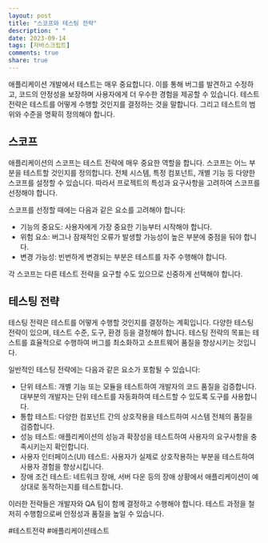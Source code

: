 ```yaml
---
layout: post
title: "스코프와 테스팅 전략"
description: " "
date: 2023-09-14
tags: [자바스크립트]
comments: true
share: true
---
```


애플리케이션 개발에서 테스트는 매우 중요합니다. 이를 통해 버그를 발견하고 수정하고, 코드의 안정성을 보장하며 사용자에게 더 우수한 경험을 제공할 수 있습니다. 테스트 전략은 테스트를 어떻게 수행할 것인지를 결정하는 것을 말합니다. 그리고 테스트의 범위와 수준을 명확히 정의해야 합니다.

## 스코프

애플리케이션의 스코프는 테스트 전략에 매우 중요한 역할을 합니다. 스코프는 어느 부분을 테스트할 것인지를 정의합니다. 전체 시스템, 특정 컴포넌트, 개별 기능 등 다양한 스코프를 설정할 수 있습니다. 따라서 프로젝트의 특성과 요구사항을 고려하여 스코프를 선정해야 합니다.

스코프를 선정할 때에는 다음과 같은 요소를 고려해야 합니다:

- 기능의 중요도: 사용자에게 가장 중요한 기능부터 시작해야 합니다.
- 위험 요소: 버그나 잠재적인 오류가 발생할 가능성이 높은 부분에 중점을 둬야 합니다.
- 변경 가능성: 빈번하게 변경되는 부분은 테스트를 자주 수행해야 합니다.

각 스코프는 다른 테스트 전략을 요구할 수도 있으므로 신중하게 선택해야 합니다.

## 테스팅 전략

테스팅 전략은 테스트를 어떻게 수행할 것인지를 결정하는 계획입니다. 다양한 테스팅 전략이 있으며, 테스트 수준, 도구, 환경 등을 결정해야 합니다. 테스팅 전략의 목표는 테스트를 효율적으로 수행하여 버그를 최소화하고 소프트웨어 품질을 향상시키는 것입니다.

일반적인 테스팅 전략에는 다음과 같은 요소가 포함될 수 있습니다:

- 단위 테스트: 개별 기능 또는 모듈을 테스트하여 개발자의 코드 품질을 검증합니다. 대부분의 개발자는 단위 테스트를 자동화하여 테스트할 수 있도록 도구를 사용합니다.
- 통합 테스트: 다양한 컴포넌트 간의 상호작용을 테스트하여 시스템 전체의 품질을 검증합니다.
- 성능 테스트: 애플리케이션의 성능과 확장성을 테스트하여 사용자의 요구사항을 충족시키는지 확인합니다.
- 사용자 인터페이스(UI) 테스트: 사용자가 실제로 상호작용하는 부분을 테스트하여 사용자 경험을 향상시킵니다.
- 장애 조건 테스트: 네트워크 장애, 서버 다운 등의 장애 상황에서 애플리케이션이 예상대로 동작하는지를 테스트합니다.

이러한 전략들은 개발자와 QA 팀이 함께 결정하고 수행해야 합니다. 테스트 과정을 철저히 수행함으로써 안정성과 품질을 높일 수 있습니다.

#테스트전략 #애플리케이션테스트